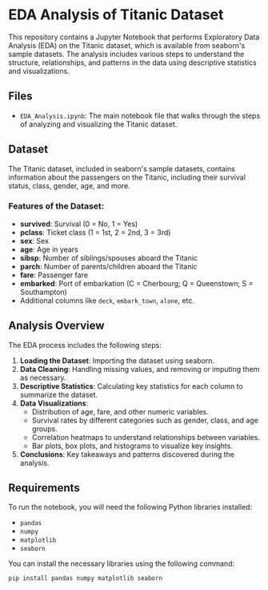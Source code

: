 # EDA Analysis of Titanic Dataset

This repository contains a Jupyter Notebook that performs Exploratory Data Analysis (EDA) on the Titanic dataset, which is available from seaborn's sample datasets. The analysis includes various steps to understand the structure, relationships, and patterns in the data using descriptive statistics and visualizations.

## Files

- `EDA_Analysis.ipynb`: The main notebook file that walks through the steps of analyzing and visualizing the Titanic dataset.

## Dataset

The Titanic dataset, included in seaborn's sample datasets, contains information about the passengers on the Titanic, including their survival status, class, gender, age, and more.

### Features of the Dataset:
- **survived**: Survival (0 = No, 1 = Yes)
- **pclass**: Ticket class (1 = 1st, 2 = 2nd, 3 = 3rd)
- **sex**: Sex
- **age**: Age in years
- **sibsp**: Number of siblings/spouses aboard the Titanic
- **parch**: Number of parents/children aboard the Titanic
- **fare**: Passenger fare
- **embarked**: Port of embarkation (C = Cherbourg; Q = Queenstown; S = Southampton)
- Additional columns like `deck`, `embark_town`, `alone`, etc.

## Analysis Overview

The EDA process includes the following steps:
1. **Loading the Dataset**: Importing the dataset using seaborn.
2. **Data Cleaning**: Handling missing values, and removing or imputing them as necessary.
3. **Descriptive Statistics**: Calculating key statistics for each column to summarize the dataset.
4. **Data Visualizations**:
   - Distribution of age, fare, and other numeric variables.
   - Survival rates by different categories such as gender, class, and age groups.
   - Correlation heatmaps to understand relationships between variables.
   - Bar plots, box plots, and histograms to visualize key insights.
5. **Conclusions**: Key takeaways and patterns discovered during the analysis.

## Requirements

To run the notebook, you will need the following Python libraries installed:
- `pandas`
- `numpy`
- `matplotlib`
- `seaborn`

You can install the necessary libraries using the following command:

```bash
pip install pandas numpy matplotlib seaborn

